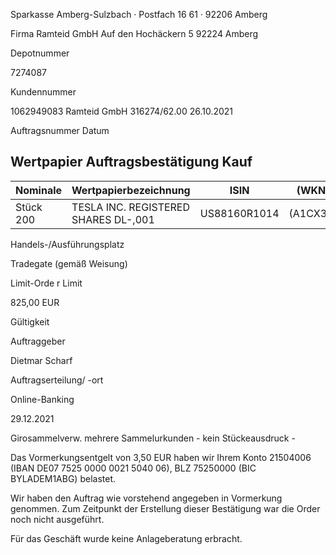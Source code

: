 <!-- image -->

Sparkasse Amberg-Sulzbach · Postfach 16 61 · 92206 Amberg

Firma Ramteid GmbH Auf den Hochäckern 5 92224 Amberg

Depotnummer

7274087

Kundennummer

1062949083 Ramteid GmbH 316274/62.00 26.10.2021

Auftragsnummer Datum

## Wertpapier Auftragsbestätigung Kauf

| Nominale   | Wertpapierbezeichnung                | ISIN         | (WKN)    |
|------------|--------------------------------------|--------------|----------|
| Stück 200  | TESLA INC. REGISTERED SHARES DL-,001 | US88160R1014 | (A1CX3T) |

Handels-/Ausführungsplatz

Tradegate (gemäß Weisung)

Limit-Orde r Limit

825,00 EUR

Gültigkeit

Auftraggeber

Dietmar Scharf

Auftragserteilung/ -ort

Online-Banking

29.12.2021

Girosammelverw. mehrere Sammelurkunden - kein Stückeausdruck -

Das Vormerkungsentgelt von 3,50 EUR haben wir Ihrem Konto 21504006 (IBAN DE07 7525 0000 0021 5040 06), BLZ 75250000 (BIC BYLADEM1ABG) belastet.

Wir haben den Auftrag wie vorstehend angegeben in Vormerkung genommen. Zum Zeitpunkt der Erstellung dieser Bestätigung war die Order noch nicht ausgeführt.

Für das Geschäft wurde keine Anlageberatung erbracht.